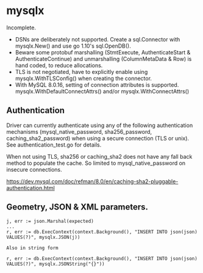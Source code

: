 # mysqlx 

Incomplete.

* DSNs are deliberately not supported. Create a sql.Connector with mysqlx.New() and use go 1.10's sql.OpenDB().
* Beware some protobuf marshalling (StmtExecute, AuthenticateStart & AuthenticateContinue) and unmarshalling (ColumnMetaData & Row) is hand coded, to reduce allocations.
* TLS is not negotiated, have to explicitly enable using mysqlx.WithTLSConfig() when creating the connector.
* With MySQL 8.0.16, setting of connection attributes is supported. mysqlx.WithDefaultConnectAttrs() and/or mysqlx.WithConnectAttrs()


## Authentication

Driver can currently authenticate using any of the following authentication mechanisms (mysql_native_password, sha256_password, caching_sha2_password) when using a secure connection (TLS or unix). See authentication_test.go for details.

When not using TLS, sha256 or caching_sha2 does not have any fall back method to populate the cache. So limited to mysql_native_password on insecure connections.

https://dev.mysql.com/doc/refman/8.0/en/caching-sha2-pluggable-authentication.html


## Geometry, JSON & XML parameters.

	j, err := json.Marshal(expected)
    ...
    r, err := db.ExecContext(context.Background(), "INSERT INTO json(json) VALUES(?)", mysqlx.JSON(j))

    Also in string form

    r, err := db.ExecContext(context.Background(), "INSERT INTO json(json) VALUES(?)", mysqlx.JSONString("{}"))
